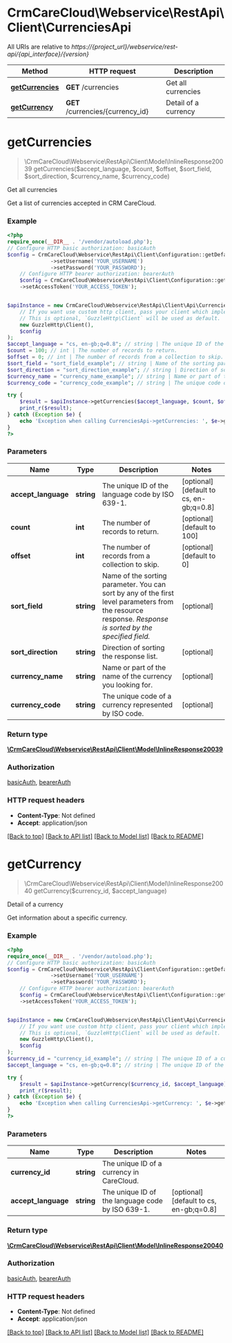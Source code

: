 # CrmCareCloud\Webservice\RestApi\Client\CurrenciesApi

All URIs are relative to *https://{project_url}/webservice/rest-api/{api_interface}/{version}*

Method | HTTP request | Description
------------- | ------------- | -------------
[**getCurrencies**](CurrenciesApi.md#getcurrencies) | **GET** /currencies | Get all currencies
[**getCurrency**](CurrenciesApi.md#getcurrency) | **GET** /currencies/{currency_id} | Detail of a currency

# **getCurrencies**
> \CrmCareCloud\Webservice\RestApi\Client\Model\InlineResponse20039 getCurrencies($accept_language, $count, $offset, $sort_field, $sort_direction, $currency_name, $currency_code)

Get all currencies

Get a list of currencies accepted in CRM CareCloud.

### Example
```php
<?php
require_once(__DIR__ . '/vendor/autoload.php');
// Configure HTTP basic authorization: basicAuth
$config = CrmCareCloud\Webservice\RestApi\Client\Configuration::getDefaultConfiguration()
              ->setUsername('YOUR_USERNAME')
              ->setPassword('YOUR_PASSWORD');
    // Configure HTTP bearer authorization: bearerAuth
    $config = CrmCareCloud\Webservice\RestApi\Client\Configuration::getDefaultConfiguration()
    ->setAccessToken('YOUR_ACCESS_TOKEN');


$apiInstance = new CrmCareCloud\Webservice\RestApi\Client\Api\CurrenciesApi(
    // If you want use custom http client, pass your client which implements `GuzzleHttp\ClientInterface`.
    // This is optional, `GuzzleHttp\Client` will be used as default.
    new GuzzleHttp\Client(),
    $config
);
$accept_language = "cs, en-gb;q=0.8"; // string | The unique ID of the language code by ISO 639-1.
$count = 100; // int | The number of records to return.
$offset = 0; // int | The number of records from a collection to skip.
$sort_field = "sort_field_example"; // string | Name of the sorting parameter. You can sort by any of the first level parameters from the resource response. *Response is sorted by the specified field.*
$sort_direction = "sort_direction_example"; // string | Direction of sorting the response list.
$currency_name = "currency_name_example"; // string | Name or part of the name of the currency you looking for.
$currency_code = "currency_code_example"; // string | The unique code of a currency represented by ISO code.

try {
    $result = $apiInstance->getCurrencies($accept_language, $count, $offset, $sort_field, $sort_direction, $currency_name, $currency_code);
    print_r($result);
} catch (Exception $e) {
    echo 'Exception when calling CurrenciesApi->getCurrencies: ', $e->getMessage(), PHP_EOL;
}
?>
```

### Parameters

Name | Type | Description  | Notes
------------- | ------------- | ------------- | -------------
 **accept_language** | **string**| The unique ID of the language code by ISO 639-1. | [optional] [default to cs, en-gb;q&#x3D;0.8]
 **count** | **int**| The number of records to return. | [optional] [default to 100]
 **offset** | **int**| The number of records from a collection to skip. | [optional] [default to 0]
 **sort_field** | **string**| Name of the sorting parameter. You can sort by any of the first level parameters from the resource response. *Response is sorted by the specified field.* | [optional]
 **sort_direction** | **string**| Direction of sorting the response list. | [optional]
 **currency_name** | **string**| Name or part of the name of the currency you looking for. | [optional]
 **currency_code** | **string**| The unique code of a currency represented by ISO code. | [optional]

### Return type

[**\CrmCareCloud\Webservice\RestApi\Client\Model\InlineResponse20039**](../Model/InlineResponse20039.md)

### Authorization

[basicAuth](../../README.md#basicAuth), [bearerAuth](../../README.md#bearerAuth)

### HTTP request headers

 - **Content-Type**: Not defined
 - **Accept**: application/json

[[Back to top]](#) [[Back to API list]](../../README.md#documentation-for-api-endpoints) [[Back to Model list]](../../README.md#documentation-for-models) [[Back to README]](../../README.md)

# **getCurrency**
> \CrmCareCloud\Webservice\RestApi\Client\Model\InlineResponse20040 getCurrency($currency_id, $accept_language)

Detail of a currency

Get information about a specific currency.

### Example
```php
<?php
require_once(__DIR__ . '/vendor/autoload.php');
// Configure HTTP basic authorization: basicAuth
$config = CrmCareCloud\Webservice\RestApi\Client\Configuration::getDefaultConfiguration()
              ->setUsername('YOUR_USERNAME')
              ->setPassword('YOUR_PASSWORD');
    // Configure HTTP bearer authorization: bearerAuth
    $config = CrmCareCloud\Webservice\RestApi\Client\Configuration::getDefaultConfiguration()
    ->setAccessToken('YOUR_ACCESS_TOKEN');


$apiInstance = new CrmCareCloud\Webservice\RestApi\Client\Api\CurrenciesApi(
    // If you want use custom http client, pass your client which implements `GuzzleHttp\ClientInterface`.
    // This is optional, `GuzzleHttp\Client` will be used as default.
    new GuzzleHttp\Client(),
    $config
);
$currency_id = "currency_id_example"; // string | The unique ID of a currency in CareCloud.
$accept_language = "cs, en-gb;q=0.8"; // string | The unique ID of the language code by ISO 639-1.

try {
    $result = $apiInstance->getCurrency($currency_id, $accept_language);
    print_r($result);
} catch (Exception $e) {
    echo 'Exception when calling CurrenciesApi->getCurrency: ', $e->getMessage(), PHP_EOL;
}
?>
```

### Parameters

Name | Type | Description  | Notes
------------- | ------------- | ------------- | -------------
 **currency_id** | **string**| The unique ID of a currency in CareCloud. |
 **accept_language** | **string**| The unique ID of the language code by ISO 639-1. | [optional] [default to cs, en-gb;q&#x3D;0.8]

### Return type

[**\CrmCareCloud\Webservice\RestApi\Client\Model\InlineResponse20040**](../Model/InlineResponse20040.md)

### Authorization

[basicAuth](../../README.md#basicAuth), [bearerAuth](../../README.md#bearerAuth)

### HTTP request headers

 - **Content-Type**: Not defined
 - **Accept**: application/json

[[Back to top]](#) [[Back to API list]](../../README.md#documentation-for-api-endpoints) [[Back to Model list]](../../README.md#documentation-for-models) [[Back to README]](../../README.md)

